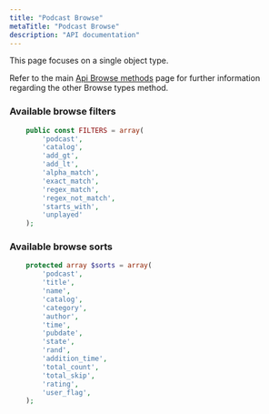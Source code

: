 ```yaml
---
title: "Podcast Browse"
metaTitle: "Podcast Browse"
description: "API documentation"
---
```


This page focuses on a single object type.

Refer to the main [Api Browse methods](https://ampache.org/api/api-browse) page for further information regarding the other Browse types method.

### Available browse filters

```PHP
    public const FILTERS = array(
        'podcast',
        'catalog',
        'add_gt',
        'add_lt',
        'alpha_match',
        'exact_match',
        'regex_match',
        'regex_not_match',
        'starts_with',
        'unplayed'
    );
```

### Available browse sorts

```PHP
    protected array $sorts = array(
        'podcast',
        'title',
        'name',
        'catalog',
        'category',
        'author',
        'time',
        'pubdate',
        'state',
        'rand',
        'addition_time',
        'total_count',
        'total_skip',
        'rating',
        'user_flag',
    );
```
